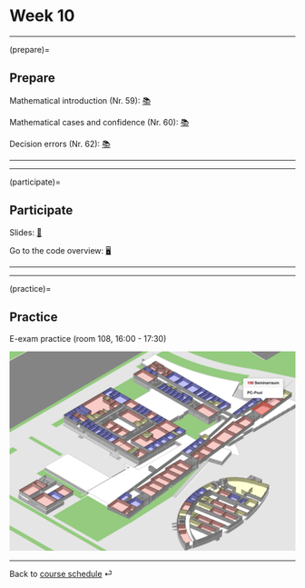 # Week 10



---

(prepare)=
## Prepare

Mathematical introduction (Nr. 59): [📚](https://openintro-ims.netlify.app/foundations-mathematical.html)

Mathematical cases and confidence (Nr. 60): [📚](https://openintro-ims.netlify.app/foundations-mathematical.html#caseopp)

Decision errors (Nr. 62): [📚](https://openintro-ims.netlify.app/decerr.html)


---

---


(participate)=
## Participate


Slides: [📑](https://drive.google.com/file/d/10sGeOhA4V5dN8PxfIRbGar8ry1XgAyvt/view?usp=sharing)


Go to the code overview: [🖥](../code/code-overview.md)



---

---


(practice)=
## Practice

E-exam practice (room 108, 16:00 - 17:30)

![](../_static/img/room-108.png)


---

Back to [course schedule](../files/course-schedule.md) ⏎
